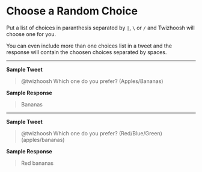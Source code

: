 # Choose a Random Choice

Put a list of choices in paranthesis separated by `|`, `\` or `/` and Twizhoosh will choose one for you.

You can even include more than one choices list in a tweet and the response will contain the choosen choices
separated by spaces.

---

**Sample Tweet**

> @twizhoosh Which one do you prefer? (Apples/Bananas)

<!--more-->

**Sample Response**

> Bananas

---

**Sample Tweet**

> @twizhoosh Which one do you prefer? (Red/Blue/Green) (apples/bananas)

**Sample Response**

> Red bananas
